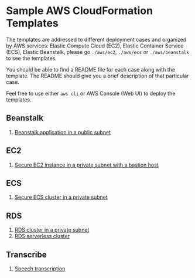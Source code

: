 # Sample AWS CloudFormation Templates
The templates are addressed to different deployment cases and organized by AWS services: Elastic Compute Cloud (EC2), Elastic Container Service (ECS),
Elastic Beanstalk, please go `./aws/ec2`, `./aws/ecs` or `./aws/beanstalk` to see the templates.

You should be able to find a README file for each case along with the template. The README should give you
a brief description of that particular case.

Feel free to use either `aws cli` or AWS Console (Web UI) to deploy the templates. 

## Beanstalk
1. [Beanstalk application in a public subnet](aws/beanstalk/beanstalk-public-subnet)

## EC2
1. [Secure EC2 instance in a private subnet with a bastion host](aws/ec2/ec2-private-subnet-with-bastion)

## ECS
1. [Secure ECS cluster in a private subnet](aws/ecs/ecs-fargate-private-subnet)

## RDS
1. [RDS cluster in a private subnet](aws/rds/rds-cluster-in-private-subnet)
1. [RDS serverless cluster](aws/rds/rds-cluster-severless)

## Transcribe
1. [Speech transcription](aws/transcribe/transcribe-voice)
